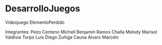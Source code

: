 # DesarrolloJuegos
Videojuego ElementoPerdido

Integrantes:
Pezo Centeno Michell Benjamin
Ramos Challa Melody Marisol
Valdivia Turpo Luis Diego
Zuñiga Cauna Alvaro Marcelo
